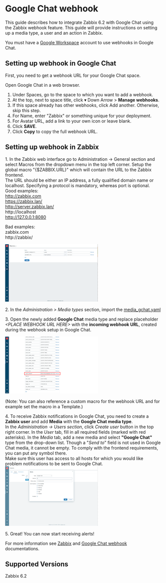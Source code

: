 # Google Chat webhook

This guide describes how to integrate Zabbix 6.2 with Google Chat using the Zabbix webhook feature. This guide will provide instructions on setting up a media type, a user and an action in Zabbix.

You must have a [Google Workspace](https://workspace.google.com/) account to use webhooks in Google Chat.

## Setting up webhook in Google Chat

First, you need to get a webhook URL for your Google Chat space.

Open Google Chat in a web browser.
1. Under Spaces, go to the space to which you want to add a webhook.
2. At the top, next to space title, click &#9662; Down Arrow > **Manage webhooks**.
3. If this space already has other webhooks, click Add another. Otherwise, skip this step.
4. For Name, enter "Zabbix" or something unique for your deployment.
5. For Avatar URL, add a link to your own icon or leave blank.
6. Click **SAVE**.
7. Click **Copy** to copy the full webhook URL.

## Setting up webhook in Zabbix
1\. In the Zabbix web interface go to Administration → General section and select Macros from the dropdown menu in the top left corner. Setup the global macro "{$ZABBIX.URL}" which will contain the URL to the Zabbix frontend.
<br>The URL should be either an IP address, a fully qualified domain name or localhost. Specifying a protocol is mandatory, whereas port is optional.
Good examples:<br>
http://zabbix.com<br>
https://zabbix.lan/<br>
http://server.zabbix.lan/<br>
http://localhost<br>
http://127.0.0.1:8080<br>

Bad examples:<br>
zabbix.com<br>
http://zabbix/<br>

[![](images/add-macro-thumb.png?raw=true)](images/add-macro.png)

2\. In the *Administration > Media types* section, import the [media_gchat.yaml](media_gchat.yaml)

3\. Open the newly added **Google Chat** media type and replace placeholder *&lt;PLACE WEBHOOK URL HERE&gt;* with the **incoming webhook URL**, created during the webhook setup in Google Chat.

[![](images/config-media-thumb.png?raw=true)](images/config-media.png)

(Note: You can also reference a custom macro for the webhook URL and for example set the macro in a Template.)

4\. To receive Zabbix notifications in Google Chat, you need to create a **Zabbix user** and add **Media** with the **Google Chat media type**.<br>
In the *Administration → Users section*, click *Create user* button in the top right corner. In the *User* tab, fill in all required fields (marked with red asterisks). In the *Media* tab, add a new media and select **"Google Chat"** type from the drop-down list. Though a "*Send to*" field is not used in Google Chat media, it cannot be empty. To comply with the frontend requirements, you can put any symbol there.<br>
Make sure this user has access to all hosts for which you would like problem notifications to be sent to Google Chat.<br>
[![](images/add-media-thumb.png?raw=true)](images/add-media.png)

5\. Great! You can now start receiving alerts!

For more information see [Zabbix](https://www.zabbix.com/documentation/6.2/manual/config/notifications) and [Google Chat webhook](https://developers.google.com/chat/how-tos/webhooks) documentations.

## Supported Versions
Zabbix 6.2
